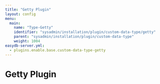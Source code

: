 ```yaml
---
title: "Getty Plugin"
layout: config
menu:
  main:
    name: "Type-Getty"
    identifier: "sysadmin/installation/plugin/custom-data-type/getty"
    parent: "sysadmin/installation/plugin/custom-data-type"
    weight: 1004
easydb-server.yml:
  - plugins.enable.base.custom-data-type-getty
---
```

# Getty Plugin